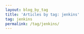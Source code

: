 ```yaml
---
layout: blog_by_tag
title: 'Articles by tag: jenkins'
tag: jenkins
permalink: /tag/jenkins/
---
```

